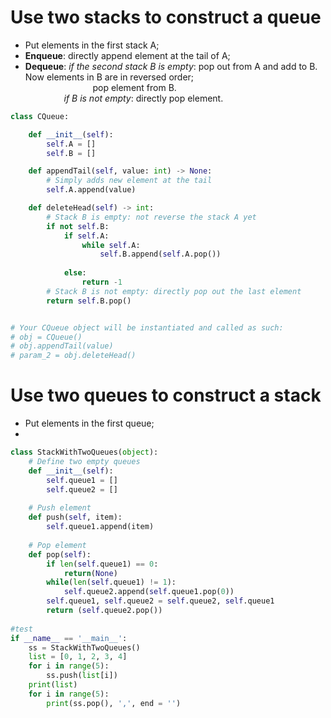 # Use two stacks to construct a queue
- Put elements in the first stack A;  
- **Enqueue**: directly append element at the tail of A;  
- **Dequeue**: *if the second stack B is empty*: pop out from A and add to B. Now elements in B are in reversed order;  
&emsp; &emsp; &emsp; &emsp; &emsp; &emsp; pop element from B.  
&emsp; &emsp; &emsp; &nbsp; *if B is not empty*: directly pop element. 
 &nbsp; &nbsp;

```python
class CQueue:

    def __init__(self):
        self.A = []
        self.B = []

    def appendTail(self, value: int) -> None:
        # Simply adds new element at the tail
        self.A.append(value)

    def deleteHead(self) -> int:
        # Stack B is empty: not reverse the stack A yet
        if not self.B:
            if self.A:
                while self.A:
                    self.B.append(self.A.pop())
                    
            else:
                return -1
        # Stack B is not empty: directly pop out the last element
        return self.B.pop()


# Your CQueue object will be instantiated and called as such:
# obj = CQueue()
# obj.appendTail(value)
# param_2 = obj.deleteHead()
```

# Use two queues to construct a stack
- Put elements in the first queue;  
- 
```python
class StackWithTwoQueues(object):
    # Define two empty queues
    def __init__(self):
        self.queue1 = []
        self.queue2 = []
        
    # Push element
    def push(self, item):
        self.queue1.append(item)
        
    # Pop element
    def pop(self):
        if len(self.queue1) == 0:
            return(None)
        while(len(self.queue1) != 1):
            self.queue2.append(self.queue1.pop(0))
        self.queue1, self.queue2 = self.queue2, self.queue1
        return (self.queue2.pop())
        
#test
if __name__ == '__main__':
    ss = StackWithTwoQueues()
    list = [0, 1, 2, 3, 4]
    for i in range(5):
        ss.push(list[i])
    print(list)
    for i in range(5):
        print(ss.pop(), ',', end = '')
```
